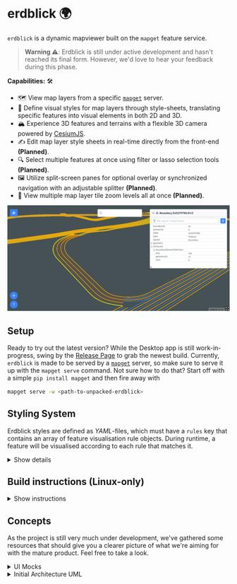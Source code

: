 # erdblick 🌍

`erdblick` is a dynamic mapviewer built on the `mapget` feature service.

> **Warning ⚠️**: Erdblick is still under active development and hasn't reached its final form. However, we'd love to hear your feedback during this phase.

**Capabilities:** 🛠️

* 🗺️ View map layers from a specific [`mapget`](https://github.com/klebert-engineering/mapget) server.
* 🎨 Define visual styles for map layers through style-sheets, translating specific features into visual elements in both 2D and 3D.
* 🏔️ Experience 3D features and terrains with a flexible 3D camera powered by [CesiumJS](https://github.com/CesiumGS/cesium/).
* ✍️ Edit map layer style sheets in real-time directly from the front-end **(Planned)**.
* 🔍 Select multiple features at once using filter or lasso selection tools **(Planned)**.
* 🖼️ Utilize split-screen panes for optional overlay or synchronized navigation with an adjustable splitter **(Planned)**.
* 🔎 View multiple map layer tile zoom levels all at once **(Planned)**.

![mapget ui](./docs/erdblick.png)

## Setup

Ready to try out the latest version? 
While the Desktop app is still work-in-progress, swing by the [Release Page](https://github.com/Klebert-Engineering/erdblick/releases) to grab the newest build. 
Currently, `erdblick` is made to be served by a [`mapget`](https://github.com/klebert-engineering/mapget) server, 
so make sure to serve it up with the `mapget serve` command. 
Not sure how to do that? Start off with a simple `pip install mapget` and then fire away with 
```bash
mapget serve -w <path-to-unpacked-erdblick>
```

## Styling System

Erdblick styles are defined as *YAML*-files, which must have a `rules` key that contains an array of
feature visualisation rule objects. During runtime, a feature will be visualised according to each
rule that matches it.

<details>
<summary>Show details</summary>

### Custom Style Declarations

It is possible to apply own custom styles easily. 
On build, Erdblick automatically picks up `.yaml` style files from `styles` directory (where you can drop your custom files) 
and bundles them in `static/bundle/styles` (in case you are using a pre-built Erdblick distribution, 
you can directly put your styles in `static/bundle/styles`).

For Erdblick to apply custom styles, it expects the following declarations for the styles in `config/config.json` 
(in case you are using a pre-built Erdblick distribution, you can directly create your configuration in `static/config.json`):
```json
{
   "styles": [
       { "id": "Your Style ID", "url": "style.yaml" },
       { "id": "Your Style ID2", "url": "style_2.yaml" }
   ]
}
```
where `url` field must be a path relative to `static/bundle/styles` and `id` is used to identify the particular style in GUI.

Currently, it's also possible to export and import styles in GUI. Styles imported this way will persist in the `local storage` of the browser.

### Style Definitions

Each rule within the YAML `rules` array can have the following fields.

| Field                      | Description                                                                                                               | Type                                                       | Example Value            |
|----------------------------|---------------------------------------------------------------------------------------------------------------------------|------------------------------------------------------------|--------------------------|
| `geometry`                 | List of geometry type(s) the rule applies to.                                                                             | At least one of `"point"`,`"mesh"`, `"line"`, `"polygon"`. | `["point", "mesh"]`      |
| `type`                     | A regular expression to match against a feature type.                                                                     | String                                                     | `"Lane\|Boundary"`       |
| `filter`                   | A [simfil](https://github.com/klebert-engineering/simfil) filter expression.                                              | String                                                     | `*roadClass == 4`        |
| `color`                    | A hexadecimal color code or [CSS color name](https://www.w3.org/wiki/CSS/Properties/color/keywords).                      | String                                                     | `"#FF5733"`, `red`       |
| `opacity`                  | A float value between 0 and 1 indicating the opacity.                                                                     | Float                                                      | `0.8`                    |
| `width`                    | Specifies the line width or point diameter (default in pixels).                                                           | Float                                                      | `4.5`                    |
| `flat`                     | Clamps the feature to the ground (Does not work for meshes).                                                              | Boolean                                                    | `true`, `false`          |
| `outline-color`            | Point outline color.                                                                                                      | String                                                     | `green`, `#fff`          |
| `outline-width`            | Point outline width in px.                                                                                                | Float                                                      | `3.6`                    |
| `near-far-scale`           | For points, indicate (`near-alt-meters`, `near-scale`, `far-alt-meters`, `far-scale`).                                    | Array of four Floats.                                      | `[1.5e2,10,8.0e6,0]`     |
| `arrow`                    | For arrows at the end of the line or on both beginning and end.                                                           | String.                                                    | `double`, `single`       |
| `dashed`                   | Indicate that a line has dashes.                                                                                          | Boolean.                                                   | `true`                   |
| `gap-color`                | If a gap between dashes has a color.                                                                                      | String                                                     | `blue`, `#aaa`           |
| `dash-length`              | Size of a dash in pixels.                                                                                                 | Integer.                                                   | `16`                     |
| `dash-pattern`             | A 16 bit pattern for the dash.                                                                                            | Integer.                                                   | `255`                    |
| `label-color`              | Text color of the label.                                                                                                  | String                                                     | `#00ccdd`                |
| `label-outline-color`      | Text outline color of the label.                                                                                          | String                                                     | `#111111`                |
| `label-outline-width`      | Text outline width of the label.                                                                                          | Float                                                      | `1.0`                    |
| `label-font`               | The font used to draw the label (using the same syntax as the CSS 'font' property).                                       | String                                                     | `24px Helvetica`         |
| `label-background-color`   | Background color of the label.                                                                                            | String                                                     | `#000000`                |
| `label-background-padding` | Background padding in pixels.                                                                                             | Pair of Integers.                                          | `[7, 5]`                 |
| `label-horizontal-origin`  | Determines if the label is drawn to "LEFT", "CENTER", or "RIGHT" of its anchor position.                                  | String                                                     | `LEFT`                   |
| `label-vertical-origin`    | Determines if the label is to "ABOVE", "BELOW", at "CENTER" or at "BASELINE" of its anchor position.                      | String                                                     | `BASELINE`               |
| `label-text-expression`    | A Simfil expression to evaluate on the feature the label belongs to.                                                      | String                                                     | `**.speedLimitKmh`       |
| `label-text`               | A placeholder in case the simfil expression either isn't necessary or won't produce a result.                             | String                                                     | `No speed limit`         |
| `label-style`              | Describes how to draw a label using "FILL", "OUTLINE" or "FILL_AND_OUTLINE".                                              | String                                                     | `FILL`                   |
| `label-scale`              | The uniform scale that is multiplied with the label's size in pixels.                                                     | Float                                                      | `1.0`                    |
| `label-pixel-offset`       | The offset in screen space from the origin of this label (the screen space origin is the top, left corner of the canvas). | Pair of Floats.                                            | `[5.0, 30.0]`            |
| `label-eye-offset`         | Gets and sets the 3D Cartesian offset applied to this label in eye coordinates.                                           | Tuple of three Floats.                                     | `[5.0, 10.0, 15.0]`      |
| `translucency-by-distance` | Near and far translucency properties of a Label based on the Label's distance from the camera.                            | Array of four Floats.                                      | `[1.5e2, 3, 8.0e6, 0.0]` |
| `first-of`                 | Mark a rule as a parent of a fallback rule list. See description below.                                                   | Array of Rule objects.                                     | See example below.       |

**About `first-of`:**

Normally, all style rules from a style sheet are naively applied to all matching features.
However, usually, it will be sufficient if only the first matching rule from a list
is applied. This allows a simple fallback rule at the bottom of the list. For this purpose,
the `first-of` style rule field exists. It may be applied as follows:

```yaml
rules:
- type: Road
  first-of:
    - (subrule-1...)
    - (subrule-2...)
    - (subrule-n)
```

Note, that all attributes except for `type`, `filter` and `first-of` are propagated
from the parent rule to the subrules. For example, a parent rule `color` will be applied
to the child, unless the child overrides the color. It is explicitly allowed
that sub-rules may have sub-rules themselves.

**A brief example:**

```yaml
rules:
  - geometry:
      - point
      - mesh
    type: "Landmark"
    filter: "properties.someProperty == someValue"
    color: "#FF5733"
    opacity: 0.8
    width: 4.5
  - geometry:
      - line
      - polygon
    type: "Boundary"
    color: "#33FF57"
```

</details>

## Build instructions (Linux-only)

<details>
<summary>Show instructions</summary>

Make sure that these prerequisite dependencies are installed:

| Dependency | Version |
|------------|---------|
| `node`     | 21.3.0+ |
| `npm`      | 10.2.4+ |
| `cmake`    | 3.24+ |

Run the setup script once to pull Emscripten SDK:

```bash
./ci/00_linux_setup.bash
```

To build the project, run:

```bash
./ci/10_linux_build.bash
```

To rebuild the project (skipping checkouts and CMake initialization), run:

```bash
./ci/20_linux_rebuild.bash
```

You will find the resulting built web app under the directory `./static`.

You can also build the `erdblick-core` library with a standard C++ compiler
in an IDE of your choice. This is also useful to run the unit-tests.

</details>

## Concepts

As the project is still very much under development, we've gathered
some resources that should give you a clearer picture of what we're aiming
for with the mature product. Feel free to take a look.

<details>
<summary>UI Mocks</summary>

You'll find a series of mockups showcasing our proposed user interface in various scenarios.
Keep an eye out for notes within the images - they provide extra insight into specific features.

#### Overview

![overview](docs/erdblick_ui_overview.svg)

#### Search Bar

![search](docs/erdblick_ui_search.svg)

#### Selection View

![selection-view](docs/erdblick_ui_sel.svg)

#### Split View

![split-view](docs/erdblick_ui_split.svg)

</details>

<details>
<summary>Initial Architecture UML</summary>

### Architecture

Second is a UML diagram giving you an overview of our emerging architecture.
Look out for comments within the diagram - they're there to give you a bit more
context on how the parts fit together.

![arch](docs/erdblick_uml.svg)

Keep in mind, that these concepts are always up for changing.

</details>
